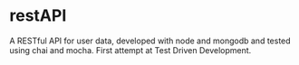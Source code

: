 # restAPI
A RESTful API for user data, developed with node and mongodb and tested using chai and mocha. First attempt at Test Driven Development.
